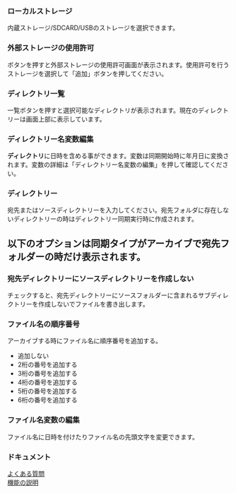 ### ローカルストレージ  

内蔵ストレージ/SDCARD/USBのストレージを選択できます。   

### 外部ストレージの使用許可  

ボタンを押すと外部ストレージの使用許可画面が表示されます。使用許可を行うストレージを選択して「追加」ボタンを押してください。   

### ディレクトリ一覧  

一覧ボタンを押すと選択可能なディレクトリが表示されます。現在のディレクトリーは画面上部に表示しています。  

### ディレクトリー名変数編集  
**ディレクトリ**に日時を含める事ができます。変数は同期開始時に年月日に変換されます。変数の詳細は「ディレクトリー名変数の編集」を押して確認してください。   

### ディレクトリー  
宛先またはソースディレクトリーを入力してください。宛先フォルダに存在しないディレクトリーの時はディレクトリー同期実行時に作成されます。   

## 以下のオプションは同期タイプがアーカイブで宛先フォルダーの時だけ表示されます。  
### 宛先ディレクトリーにソースディレクトリーを作成しない  
チェックすると、宛先ディレクトリーにソースフォルダーに含まれるサブディレクトリーを作成しないでファイルを書き出します。   

### ファイル名の順序番号  

アーカイブする時にファイル名に順序番号を追加する。  

- 追加しない  
- 2桁の番号を追加する  
- 3桁の番号を追加する  
- 4桁の番号を追加する  
- 5桁の番号を追加する  
- 6桁の番号を追加する  

### ファイル名変数の編集  

ファイル名に日時を付けたりファイル名の先頭文字を変更できます。  

### ドキュメント  
[よくある質問](https://sentaroh.github.io/Documents/SMBSync3/SMBSync3_FAQ_JA.htm)  
[機能の説明](https://sentaroh.github.io/Documents/SMBSync3/SMBSync3_Desc_JA.htm)  
